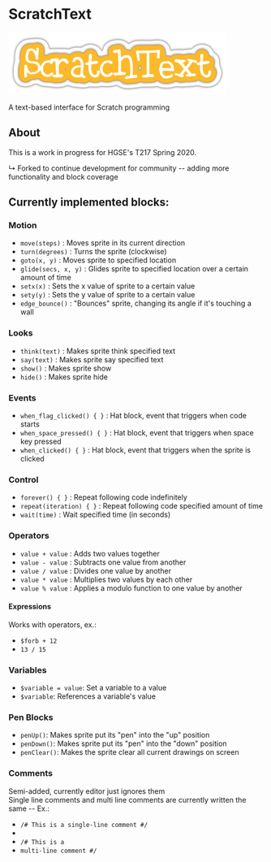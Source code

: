 # ScratchText
![ScratchText](static/title.png)

A text-based interface for Scratch programming

## About

This is a work in progress for HGSE's T217 Spring 2020.

↳ Forked to continue development for community -- adding more functionality and block coverage

## Currently implemented blocks:

### Motion
- `move(steps)` : Moves sprite in its current direction
- `turn(degrees)` : Turns the sprite (clockwise)
- `goto(x, y)` : Moves sprite to specified location
- `glide(secs, x, y)` : Glides sprite to specified location over a certain amount of time
- `setx(x)` : Sets the x value of sprite to a certain value
- `sety(y)` : Sets the y value of sprite to a certain value
- `edge_bounce()` : "Bounces" sprite, changing its angle if it's touching a wall

### Looks
- `think(text)` : Makes sprite think specified text
- `say(text)` : Makes sprite say specified text
- `show()` : Makes sprite show
- `hide()` : Makes sprite hide

### Events
- `when_flag_clicked() { }` : Hat block, event that triggers when code starts
- `when_space_pressed() { }` : Hat block, event that triggers when space key pressed
- `when_clicked() { }` : Hat block, event that triggers when the sprite is clicked

### Control
- `forever() { }` : Repeat following code indefinitely
- `repeat(iteration) { }` : Repeat following code specified amount of time
- `wait(time)` : Wait specified time (in seconds)

### Operators
- `value + value` : Adds two values together
- `value - value` : Subtracts one value from another
- `value / value` : Divides one value by another
- `value * value` : Multiplies two values by each other
- `value % value` : Applies a modulo function to one value by another

#### Expressions
Works with operators, ex.: 
- `$forb + 12`
- `13 / 15`

### Variables
- `$variable = value`: Set a variable to a value
- `$variable`: References a variable's value

### Pen Blocks
- `penUp()`: Makes sprite put its "pen" into the "up" position
- `penDown()`: Makes sprite put its "pen" into the "down" position
- `penClear()`: Makes the sprite clear all current drawings on screen

### Comments
Semi-added, currently editor just ignores them<br/>
Single line comments and multi line comments are currently written the same -- Ex.:<br/>
- `/# This is a single-line comment #/`
-
- `/# This is a`
- `multi-line comment #/`